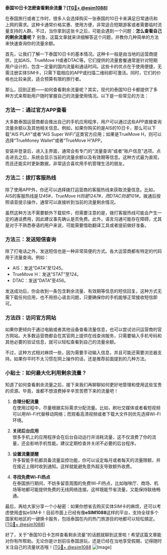 **泰国10日卡怎麽查看剩余流量？[[TG💪+ @esim1088](https://t.me/s/esim1088)]**

在泰国旅行或者工作时，很多人会选择购买一张泰国的10日卡来满足日常通讯和上网的需求。这种卡通常价格实惠、使用方便，非常适合短期游客或者需要临时流量支持的人群。不过，当你拿到这张卡之后，可能会遇到一个问题：**怎么查看自己的剩余流量呢？** 别急，这篇文章就来详细解答这个问题，并教你几种简单的方法来快速查询你的流量余额。

首先，让我们了解一下泰国10日卡的基本情况。这种卡一般是由当地的运营商提供，比如AIS、TrueMove H或者DTAC等。它们提供的流量套餐通常是针对短期用户设计的，包含一定量的国内流量和通话时间。这些卡的优点在于使用便捷，无需注册实体SIM卡，只需下载相应的APP或扫描二维码即可激活。同时，它们的价格也比较亲民，适合预算有限的旅行者。

那么，回到正题——如何查看剩余流量呢？其实，现代的泰国10日卡都提供了多种方式来帮助用户随时掌握自己的流量使用情况。以下是一些常见的方法：

### 方法一：通过官方APP查看

大多数泰国运营商都会推出自己的手机应用程序，用户可以通过这些APP直接查询流量余额以及其他相关信息。例如，如果你购买的是AIS的10日卡，那么可以下载“AIS PLAY”或者“AIS Super WiFi”这类官方应用；如果是TrueMove H，则可以选择“TrueMoney Wallet”或者“TrueMove H”APP。

安装并登录后，进入主界面，通常会有专门的“流量查询”或者“账户信息”选项。点击进去之后，系统会显示当前的流量余额以及有效期等信息。这种方式最为直观，而且还能实时更新数据，非常适合喜欢用手机管理生活的朋友。

### 方法二：拨打客服热线

除了使用APP外，你还可以选择拨打运营商的客服热线来获取流量信息。比如，AIS的客服热线是*1245#，TrueMove H则是*124*7#，而DTAC则是*101#。拨通后按照语音提示操作，通常可以直接听到当前的流量剩余情况。

虽然这种方法不需要额外下载软件，但需要注意的是，拨打客服热线可能会产生一定的通话费用，因此建议事先确认是否免费。此外，语言沟通可能存在障碍，尤其是对于不熟悉泰语的用户来说，可能需要借助翻译工具或者提前做好准备。

### 方法三：发送短信查询

除了打电话之外，发送短信也是一种非常简便的方式。各大运营商都有特定的代码用于流量查询。例如：

- AIS：发送“DATA”至1245。
- TrueMove H：发送“STAT”至124。
- DTAC：发送“DATA”至456。

发送成功后，你会收到一条包含剩余流量、有效期等信息的短信回复。这种方式无需下载任何应用，也不用担心语言问题，只要确保你的手机能够正常接收短信即可。

### 方法四：访问官方网站

如果你更倾向于通过电脑或者其他设备查看流量信息，也可以尝试访问运营商的官方网站。大多数运营商都会在其官网上提供在线查询服务，只需要输入手机号码和其他必要的验证信息，就可以轻松查看到自己的流量余额。

不过，这种方式相对麻烦一些，因为需要手动输入信息，并且可能还需要浏览器支持。如果你平时不太习惯在网上操作的话，还是推荐前面提到的几种方法。

### 小贴士：如何最大化利用剩余流量？

知道了如何查看剩余流量之后，接下来我们再聊聊如何更好地管理和使用这些宝贵的资源。毕竟，谁都不想浪费掉辛辛苦苦攒下来的流量吧！

1. **合理分配流量**  
   在使用过程中，尽量根据实际需求分配流量。比如，刷社交媒体或者看短视频可以用Wi-Fi代替移动网络；而观看高清视频或者下载大文件则优先选择Wi-Fi环境。

2. **关闭后台应用**  
   很多手机上的应用程序会在后台自动运行并消耗流量，这不仅浪费了你的流量，还会影响手机性能。建议定期检查并关闭不必要的后台程序。

3. **设置流量提醒**  
   许多智能手机都具备流量监控功能，你可以设定每月或者每天的流量限额，并在接近上限时收到通知。这样就能避免意外超支导致额外收费。

4. **寻找免费Wi-Fi热点**  
   在泰国旅行期间，不妨多留意周围的免费Wi-Fi热点，比如咖啡厅、商场、机场等地都可能提供免费的无线网络连接。这样既能节省流量，又能保持联络畅通。

最后，再给大家分享一个小秘密：如果你想省去购买实体SIM卡的麻烦，还可以考虑使用虚拟eSIM卡！目前市面上已经有像**eSIM1088**这样的平台，支持全球多个国家和地区的一键换卡服务，包括泰国在内的热门旅游目的地都可以轻松搞定。[[TG💪+ @esim1088](https://t.me/s/esim1088)]

好了，关于“泰国10日卡怎样查看剩余流量”的话题就聊到这里啦！希望这篇文章能对你有所帮助。无论你是计划前往泰国游玩，还是已经在当地享受假期，记得随时关注自己的流量状态哦！[[TG💪+ @esim1088](https://t.me/s/esim1088) ![Image](https://i.postimg.cc/4NQfJmqS/Snipaste-2025-05-13-00-14-12.png)]